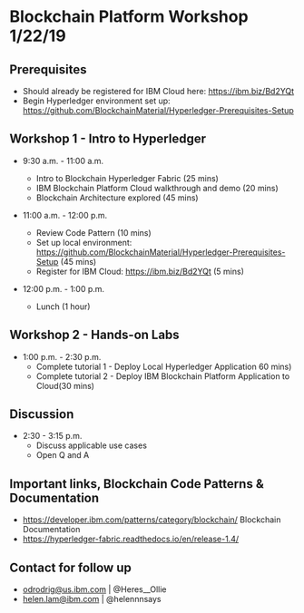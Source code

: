 # Blockchain Platform Workshop 1/22/19

## Prerequisites
- Should already be registered for IBM Cloud here: https://ibm.biz/Bd2YQt
- Begin Hyperledger environment set up: https://github.com/BlockchainMaterial/Hyperledger-Prerequisites-Setup

## Workshop 1 - Intro to Hyperledger 
* 9:30 a.m. - 11:00 a.m. 
  * Intro to Blockchain Hyperledger Fabric (25 mins)
  * IBM Blockchain Platform Cloud walkthrough and demo (20 mins)
  * Blockchain Architecture explored (45 mins) 

* 11:00 a.m. - 12:00 p.m. 
  * Review Code Pattern (10 mins)
  * Set up local environment: https://github.com/BlockchainMaterial/Hyperledger-Prerequisites-Setup (45 mins) 
  * Register for IBM Cloud: https://ibm.biz/Bd2YQt (5 mins)

* 12:00 p.m. - 1:00 p.m. 
  * Lunch (1 hour)

## Workshop 2 - Hands-on Labs
* 1:00 p.m. - 2:30 p.m. 
   * Complete tutorial 1 - Deploy Local Hyperledger Application 60 mins)
   * Complete tutorial 2 - Deploy IBM Blockchain Platform Application to Cloud(30 mins)

## Discussion 
* 2:30 - 3:15 p.m. 
   * Discuss applicable use cases
   * Open Q and A 
    
## Important links, Blockchain Code Patterns & Documentation
* https://developer.ibm.com/patterns/category/blockchain/
Blockchain Documentation
* https://hyperledger-fabric.readthedocs.io/en/release-1.4/

## Contact for follow up
* odrodrig@us.ibm.com | @Heres__Ollie
* helen.lam@ibm.com | @helennnsays










 
 

